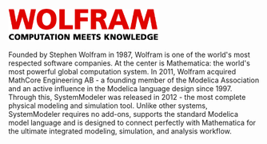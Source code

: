 <p><a href="http://www.wolfram.com/"><img src="exhibitor_17.png" style="width:300px;height:auto;" /></a></p>
<p>
Founded by Stephen Wolfram in 1987, Wolfram is one of the world's most respected software companies.
At the center is Mathematica: the world's most powerful global computation system. In 2011, Wolfram acquired MathCore Engineering AB - a founding member of the Modelica Association and an active influence in the Modelica language design since 1997.
Through this, SystemModeler was released in 2012 - the most complete physical modeling and simulation tool.
Unlike other systems, SystemModeler requires no add-ons, supports the standard Modelica model language and is designed to connect perfectly with Mathematica for the ultimate integrated modeling, simulation, and analysis workflow.
<p>